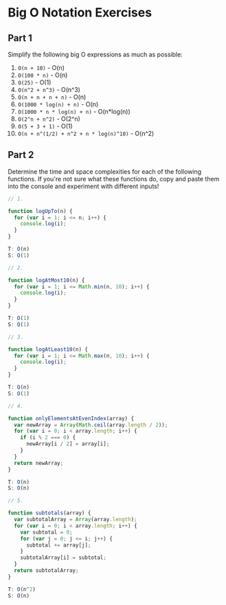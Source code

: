 # Big O Notation Exercises

## Part 1

Simplify the following big O expressions as much as possible:

1. `O(n + 10)` - O(n)
2. `O(100 * n)` - O(n)
3. `O(25)` - O(1)
4. `O(n^2 + n^3)` - O(n^3)
5. `O(n + n + n + n)` - O(n)
6. `O(1000 * log(n) + n)` - O(n)
7. `O(1000 * n * log(n) + n)` - O(n*log(n))
8. `O(2^n + n^2)` - O(2^n)
9. `O(5 + 3 + 1)` - O(1)
10. `O(n + n^(1/2) + n^2 + n * log(n)^10)` - O(n^2)

## Part 2

Determine the time and space complexities for each of the following functions. If you're not sure what these functions do, copy and paste them into the console and experiment with different inputs!

```js
// 1.

function logUpTo(n) {
  for (var i = 1; i <= n; i++) {
    console.log(i);
  }
}

T: O(n)
S: O(1)

// 2.

function logAtMost10(n) {
  for (var i = 1; i <= Math.min(n, 10); i++) {
    console.log(i);
  }
}

T: O(1)
S: O(1)

// 3.

function logAtLeast10(n) {
  for (var i = 1; i <= Math.max(n, 10); i++) {
    console.log(i);
  }
}

T: O(n) 
S: O(1)

// 4.

function onlyElementsAtEvenIndex(array) {
  var newArray = Array(Math.ceil(array.length / 2));
  for (var i = 0; i < array.length; i++) {
    if (i % 2 === 0) {
      newArray[i / 2] = array[i];
    }
  }
  return newArray;
}

T: O(n)
S: O(n)

// 5.

function subtotals(array) {
  var subtotalArray = Array(array.length);
  for (var i = 0; i < array.length; i++) {
    var subtotal = 0;
    for (var j = 0; j <= i; j++) {
      subtotal += array[j];
    }
    subtotalArray[i] = subtotal;
  }
  return subtotalArray;
}

T: O(n^2)
S: O(n)
```
